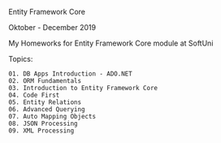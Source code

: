 Entity Framework Core

Oktober - December 2019

My Homeworks for Entity Framework Core module at SoftUni

Topics:

	01. DB Apps Introduction - ADO.NET
	02. ORM Fundamentals
	03. Introduction to Entity Framework Core
	04. Code First
	05. Entity Relations
	06. Advanced Querying
	07. Auto Mapping Objects
	08. JSON Processing
	09. XML Processing